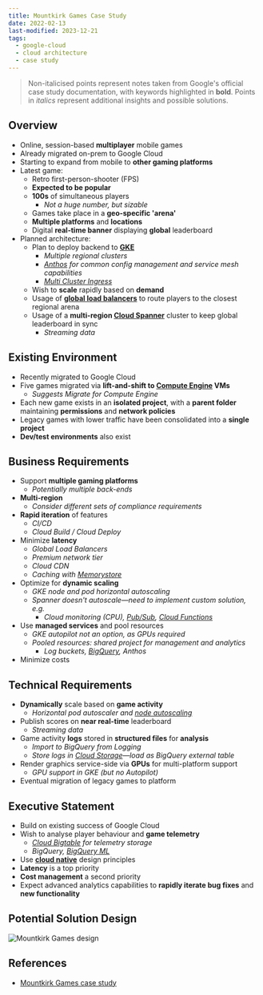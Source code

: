 ```yaml
---
title: Mountkirk Games Case Study
date: 2022-02-13
last-modified: 2023-12-21
tags:
  - google-cloud
  - cloud architecture
  - case study
---
```


> Non-italicised points represent notes taken from Google's official case study documentation, with keywords highlighted in **bold**.
> Points in *italics* represent additional insights and possible solutions.

## Overview

- Online, session-based **multiplayer** mobile games
- Already migrated on-prem to Google Cloud
- Starting to expand from mobile to **other gaming platforms**
- Latest game:
	- Retro first-person-shooter (FPS)
	- **Expected to be popular**
	- **100s** of simultaneous players
		- *Not a huge number, but sizable*
	- Games take place in a **geo-specific 'arena'**
	- **Multiple platforms** and **locations**
	- Digital **real-time banner** displaying **global** leaderboard
- Planned architecture:
	- Plan to deploy backend to **[GKE](notes/Kubernetes%20Engine%20(GKE).md)**
		- *Multiple regional clusters*
		- *[Anthos](notes/Anthos.md) for common config management and service mesh capabilities*
		- *[Multi Cluster Ingress](notes/Multi%20Cluster%20Ingress.md)*
	- Wish to **scale** rapidly based on **demand**
	- Usage of **[global load balancers](notes/Google%20Cloud%20Load%20Balancing.md)** to route players to the closest regional arena
	- Usage of a **multi-region [Cloud Spanner](notes/Cloud%20Spanner.md)** cluster to keep global leaderboard in sync
		- *Streaming data*

## Existing Environment

- Recently migrated to Google Cloud
- Five games migrated via **lift-and-shift to [Compute Engine](notes/Compute%20Engine.md) VMs**
	- *Suggests Migrate for Compute Engine*
- Each new game exists in an **isolated project**, with a **parent folder** maintaining **permissions** and **network policies**
- Legacy games with lower traffic have been consolidated into a **single project**
- **Dev/test environments** also exist

## Business Requirements

- Support **multiple gaming platforms**
	- *Potentially multiple back-ends*
- **Multi-region**
	- *Consider different sets of compliance requirements*
- **Rapid iteration** of features
	- *CI/CD*
	- *Cloud Build / Cloud Deploy*
- Minimize **latency**
	- *Global Load Balancers*
	- *Premium network tier*
	- *Cloud CDN*
	- *Caching with [Memorystore](notes/Memorystore.md)*
- Optimize for **dynamic scaling**
	- *GKE node and pod horizontal autoscaling*
	- *Spanner doesn't autoscale—need to implement custom solution, e.g.*
		- *Cloud monitoring (CPU), [Pub/Sub](notes/Pub%20Sub.md), [Cloud Functions](notes/Cloud%20Functions.md)*
- Use **managed services** and pool resources
	- *GKE autopilot not an option, as GPUs required*
	- *Pooled resources: shared project for management and analytics*
		- *Log buckets, [BigQuery](notes/BigQuery.md), Anthos*
- Minimize costs

## Technical Requirements

- **Dynamically** scale based on **game activity**
	- *Horizontal pod autoscaler and [node autoscaling](notes/GKE%20Cluster%20Autoscaling.md)*
- Publish scores on **near real-time** leaderboard
	- *Streaming data*
- Game activity **logs** stored in **structured files** for **analysis**
	- *Import to BigQuery from Logging*
	- *Store logs in [Cloud Storage](notes/Cloud%20Storage.md)—load as BigQuery external table*
- Render graphics service-side via **GPUs** for multi-platform support
	- *GPU support in GKE (but no Autopilot)*
- Eventual migration of legacy games to platform

## Executive Statement

- Build on existing success of Google Cloud
- Wish to analyse player behaviour and **game telemetry**
	- *[Cloud Bigtable](notes/Cloud%20Bigtable.md) for telemetry storage*
	- *BigQuery, [BigQuery ML](notes/BigQuery%20ML.md)*
- Use **[cloud native](notes/The%20Path%20to%20Cloud%20Native.md)** design principles
- **Latency** is a top priority
- **Cost management** a second priority
- Expect advanced analytics capabilities to **rapidly iterate bug fixes** and **new functionality**

## Potential Solution Design

![Mountkirk Games design](files/mountkirk_games_design.svg)

## References

- [Mountkirk Games case study](https://services.google.com/fh/files/blogs/master_case_study_mountkirk_games.pdf)
